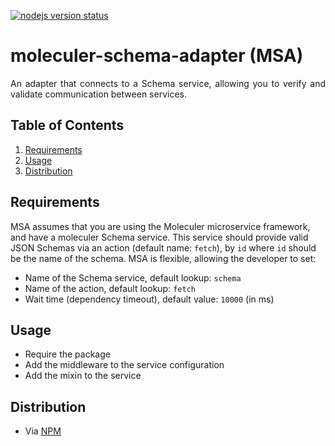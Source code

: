 [![nodejs version status](https://img.shields.io/badge/NodeJS-8.x.x-green.svg?style=flat-square)]()

# moleculer-schema-adapter (MSA)

<p align="justify">An adapter that connects to a Schema service, allowing you to verify and validate communication between services.</p>

## Table of Contents

  1. [Requirements](#requirements)
  2. [Usage](#usage)
  3. [Distribution](#distribution)

## Requirements

MSA assumes that you are using the Moleculer microservice framework, and have a moleculer Schema service. This service should provide valid JSON Schemas via an action (default name: `fetch`), by `id` where `id` should be the name of the schema. MSA is flexible, allowing the developer to set:

- Name of the Schema service, default lookup: `schema`
- Name of the action, default lookup: `fetch`
- Wait time (dependency timeout), default value: `10000` (in ms)

## Usage

- Require the package
- Add the middleware to the service configuration
- Add the mixin to the service


## Distribution

- Via [NPM](https://www.npmjs.com/package/@wrecking-ball-software/moleculer-schema-adapter)
